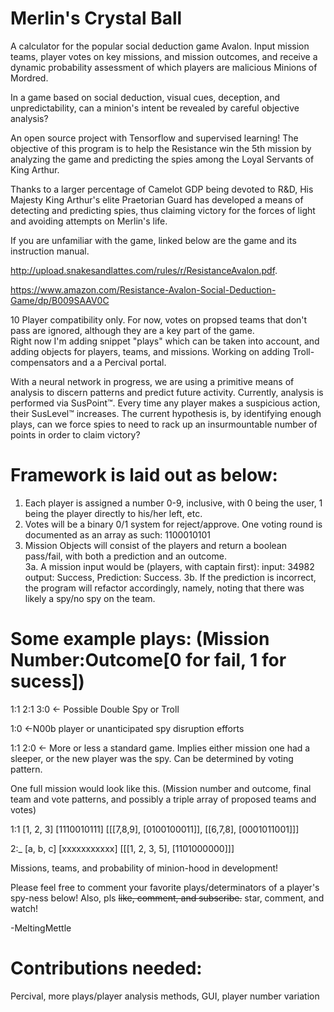 # Merlin's Crystal Ball
A calculator for the popular social deduction game Avalon.  Input mission teams, player votes on key missions, and mission outcomes, and receive a dynamic probability assessment of which players are malicious Minions of Mordred.

In a game based on social deduction,  visual cues, deception, and unpredictability,  can a minion's intent be revealed by careful objective analysis?


An open source project with Tensorflow and supervised learning! The objective of this program is to help the Resistance win the 5th mission by analyzing the game and predicting the spies among the Loyal Servants of King Arthur. 

Thanks to a larger percentage of Camelot GDP being devoted to R&D, His Majesty King Arthur's elite Praetorian Guard has developed a means of detecting and predicting spies, thus claiming victory for the forces of light and avoiding attempts on  Merlin's life.

If you are unfamiliar with the game, linked below are the game and its instruction manual. 

http://upload.snakesandlattes.com/rules/r/ResistanceAvalon.pdf.

https://www.amazon.com/Resistance-Avalon-Social-Deduction-Game/dp/B009SAAV0C 

10 Player compatibility only.  For now, votes on propsed teams that don't pass are ignored, although they are a key part of the game.   
Right now I'm adding snippet "plays" which can be taken into account, and adding objects for players, teams, and missions. Working on adding Troll-compensators and a a Percival portal. 


With a neural network in progress, we are using a primitive means of analysis to discern patterns and predict future activity.
Currently, analysis is performed via SusPoint™.  Every time any player makes a suspicious action, their SusLevel™ increases. 
The current hypothesis is, by identifying enough plays, can we force spies to need to rack up an insurmountable number of points in order to claim victory?


# Framework is laid out as below:
  1. Each player is assigned a number 0-9, inclusive, with 0 being the user, 1 being the player directly to his/her left, etc.
  2. Votes will be a binary 0/1 system for reject/approve.  One voting round is documented as an array as such: 1100010101
  3. Mission Objects will consist of the players and return a boolean pass/fail, with both a prediction and an outcome.  
    3a. A mission input would be (players, with captain first):  input: 34982  output: Success, Prediction: Success.
     3b. If the prediction is incorrect, the program will refactor accordingly, namely, noting that there was likely a spy/no spy on the team. 


# Some example plays: (Mission Number:Outcome[0 for fail, 1 for sucess])

1:1 2:1 3:0  <- Possible Double Spy or Troll

1:0          <-N00b player or unanticipated spy disruption efforts

1:1 2:0      <- More or less a standard game.   Implies either mission one had a sleeper, or the new player was the spy.  Can be determined by voting pattern. 

One full mission would look like this. (Mission number and outcome, final team and vote patterns, and possibly a triple array of proposed teams and votes) 

1:1 [1, 2, 3] [1110010111] [[[7,8,9], [0100100011]], [[6,7,8], [0001011001]]]

2:_ [a, b, c] [xxxxxxxxxxx] [[[1, 2, 3, 5], [1101000000]]]

Missions, teams, and probability of minion-hood in development!
  
  

Please feel free to comment your favorite plays/determinators of a player's spy-ness below!
Also, pls ~~like, comment, and subscribe.~~ star, comment, and watch! 


-MeltingMettle
  
  
# Contributions needed:
Percival, more plays/player analysis methods, GUI, player number variation
  
